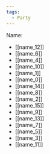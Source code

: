 ```yaml
---
tags:
  - Party
---
```

Name:
- [[name_12]]
- [[name_6]]
- [[name_4]]
- [[name_10]]
- [[name_1]]
- [[name_0]]
- [[name_14]]
- [[name_8]]
- [[name_2]]
- [[name_15]]
- [[name_9]]
- [[name_13]]
- [[name_7]]
- [[name_5]]
- [[name_3]]
- [[name_11]]
